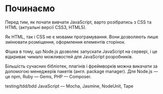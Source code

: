 # Починаємо

Перед тим, як почати вивчати JavaScript, варто розібратись з CSS та HTML (актуальні версії CSS3, HTML5).

Як HTML, так і CSS не є мовами програмування. Вони дозволяють лише змінювати розміщення, оформлення елементів сторінок.

Фішка в тому, що Node.js дозволяє запускати JavaScript на сервері, і це відкриває чимало можливостей для JavaScript розробників.

Більшість сучасних бібліотек, плагінів і фреймворків можна викачати за допомогою менеджерів пакетів (англ. package manager). Для Node.js — це npm, Ruby — Gems, PHP — Composer.

testing/tdd/bdd
JavaScript — Mocha, Jasmine, NodeUnit, Tape
